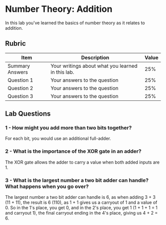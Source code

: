 # Number Theory: Addition

In this lab you've learned the basics of number theory as it relates to addition.

## Rubric

| Item | Description | Value |
| ---- | ----------- | ----- |
| Summary Answers | Your writings about what you learned in this lab. | 25% |
| Question 1 | Your answers to the question | 25% |
| Question 2 | Your answers to the question | 25% |
| Question 3 | Your answers to the question | 25% |

## Lab Questions

### 1 - How might you add more than two bits together?
For each bit, you would use an additional full-adder.

### 2 - What is the importance of the XOR gate in an adder?
The XOR gate allows the adder to carry a value when both added inputs are 1.

### 3 - What is the largest number a two bit adder can handle? What happens when you go over?
The largest number a two bit adder can handle is 6, as when adding 3 + 3 (11 + 11), the result is 6 (110), 
as 1 + 1 gives us a carryout of 1 and a value of 0. So in the 1's place, you get 0, and in the 2's place, you get 1 (1 + 1 + 1 = 1 and carryout 1), 
the final carryout ending in the 4's place, giving us 4 + 2 = 6.